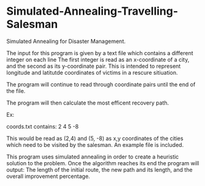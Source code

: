 # Simulated-Annealing-Travelling-Salesman
Simulated Annealing for Disaster Management.

The input for this program is given by a text file which contains a different integer on each line
The first integer is read as an x-coordinate of a city, and the second as its y-coordinate pair. This is intended to represent longitude and latitutde coordinates of victims in a rescure sitiuation.

The program will continue to read through coordinate pairs until the end of the file.

The program will then calculate the most efficent recovery path.

Ex:

coords.txt contains:
2
4
5
-8

This would be read as (2,4) and (5, -8) as x,y coordinates of the cities which need to be visited by the salesman.
An example file is included.

This program uses simulated annealing in order to create a heuristic solution to the problem. 
Once the algorithm reaches its end the program will output:
The length of the initial route, the new path and its length, and the overall improvement percentage.
